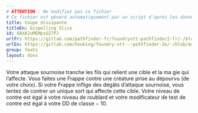 ```yaml
---
# ATTENTION : Ne modifiez pas ce fichier
# Ce fichier est généré automatiquement par un script d'après les données du module Foundry VTT officiel et de sa traduction
title: Coupe dissipante
titleEn: Dispelling Slice
id: 6AXAJuMEMpxU27PJ
urlFr: https://gitlab.com/pathfinder-fr/foundryvtt-pathfinder2-fr/-/blob/master/data/feats/6AXAJuMEMpxU27PJ.htm
urlEn: https://gitlab.com/hooking/foundry-vtt---pathfinder-2e/-/blob/master/packs/data/feats.db/dispelling-slice.json
group: feats
layout: dons
---
```

Votre attaque sournoise tranche les fils qui relient une cible et la ma gie qui l’affecte. Vous faites une Frappe contre une créature prise au dépourvu (de votre choix). Si votre Frappe inflige des dégâts d’attaque sournoise, vous tentez de contrer un unique sort qui affecte cette cible. Votre niveau de contre est égal à votre niveau de roublard et votre modificateur de test de contre est égal à votre DD de classe − 10.


